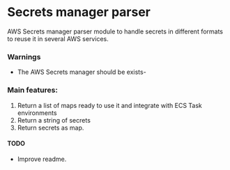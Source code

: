 # Secrets manager parser
AWS Secrets manager parser module to handle secrets in different formats to reuse it in several AWS services.

### Warnings

- The AWS Secrets manager should be exists-

### Main features:

1. Return a list of maps ready to use it and integrate with ECS Task environments
1. Return a string of secrets
1. Return secrets as map.

#### TODO
- Improve readme.
